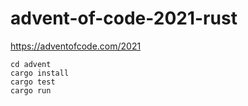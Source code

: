 # advent-of-code-2021-rust
https://adventofcode.com/2021

```
cd advent
cargo install
cargo test
cargo run
```
